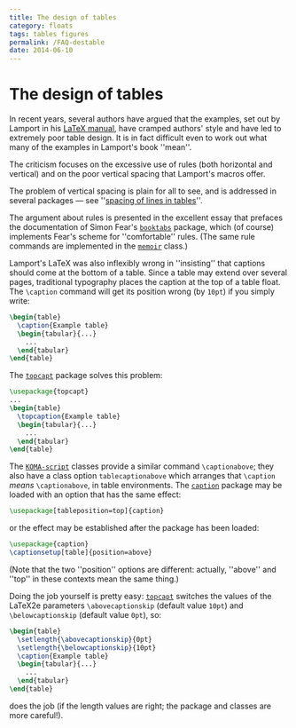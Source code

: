 ```yaml
---
title: The design of tables
category: floats
tags: tables figures
permalink: /FAQ-destable
date: 2014-06-10
---
```


# The design of tables

In recent years, several authors have argued that the examples, set
out by Lamport in his [LaTeX manual](/FAQ-latex-books), have cramped
authors' style and have led to extremely poor table design.  It is in
fact difficult even to work out what many of the examples in Lamport's
book ''mean''.

The criticism focuses on the excessive use of rules (both horizontal
and vertical) and on the poor vertical spacing that Lamport's macros
offer.

The problem of vertical spacing is plain for all to see, and is
addressed in several packages&nbsp;&mdash; see 
''[spacing of lines in tables](/FAQ-struttab)''.

The argument about rules is presented in the excellent essay that
prefaces the documentation of Simon Fear's [`booktabs`](https://ctan.org/pkg/booktabs) package,
which (of course) implements Fear's scheme for ''comfortable'' rules.
(The same rule commands are implemented in the [`memoir`](https://ctan.org/pkg/memoir) class.)

Lamport's LaTeX was also inflexibly wrong in ''insisting'' that
captions should come at the bottom of a table.  Since a table may
extend over several pages, traditional typography places the caption
at the top of a table float.  The `\caption` command will get its
position wrong (by `10pt`) if you simply write:
```latex
\begin{table}
  \caption{Example table}
  \begin{tabular}{...}
    ...
  \end{tabular}
\end{table}
```
The [`topcapt`](https://ctan.org/pkg/topcapt) package solves this problem:
```latex
\usepackage{topcapt}
...
\begin{table}
  \topcaption{Example table}
  \begin{tabular}{...}
    ...
  \end{tabular}
\end{table}
```
The [`KOMA-script`](https://ctan.org/pkg/KOMA-script) classes provide a similar command
`\captionabove`; they also have a class option
`tablecaptionabove` which arranges that `\caption`
_means_ `\captionabove`, in table environments.  The
[`caption`](https://ctan.org/pkg/caption) package may be loaded
with an option that has the same effect:
```latex
\usepackage[tableposition=top]{caption}
```
or the effect may be established after the package has been  loaded:
```latex
\usepackage{caption}
\captionsetup[table]{position=above}
```
(Note that the two ''position'' options are different: actually,
''above'' and ''top'' in these contexts mean the same thing.)

Doing the job yourself is pretty easy: [`topcapt`](https://ctan.org/pkg/topcapt) switches the
values of the LaTeX2e parameters `\abovecaptionskip` (default
value `10pt`) and `\belowcaptionskip` (default value
`0pt`), so:
```latex
\begin{table}
  \setlength{\abovecaptionskip}{0pt}
  \setlength{\belowcaptionskip}{10pt}
  \caption{Example table}
  \begin{tabular}{...}
    ...
  \end{tabular}
\end{table}
```
does the job (if the length values are right; the package and classes
are more careful!).

